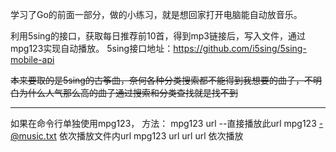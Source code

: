 学习了Go的前面一部分，做的小练习，就是想回家打开电脑能自动放音乐。

利用5sing的接口，获取每日推荐前10首，得到mp3链接后，写入文件，通过mpg123实现自动播放。
5sing接口地址：https://github.com/i5sing/5sing-mobile-api

~~本来要取的是5sing的古筝曲，奈何各种分类搜索都不能得到我想要的曲子，不明白为什么人气那么高的曲子通过搜索和分类查找就是找不到~~


------
如果在命令行单独使用mpg123， 方法：
mpg123 url --直接播放此url
mpg123 -@music.txt 依次播放文件内url
mpg123 url url url 依次播放
